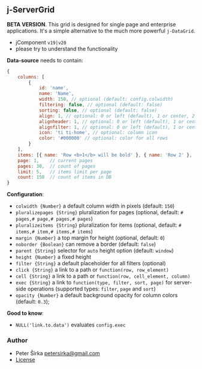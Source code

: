 ## j-ServerGrid

__BETA VERSION__. This grid is designed for single page and enterprise applications. It's a simple alternative to the much more powerful `j-DataGrid`.

- jComponent `v19|v20`
- please try to understand the functionality

__Data-source__ needs to contain:

```js
{
	columns: [
		{
			id: 'name',
			name: 'Name',
			width: 150, // optional (default: config.colwidth)
			filtering: false, // optional (default: false)
			sorting: false, // optional (default: false)
			align: 1, // optional: 0 or left (default), 1 or center, 2 or right
			alignheader: 1, // optional: 0 or left (default), 1 or center, 2 or right
			alignfilter: 1, // optional: 0 or left (default), 1 or center, 2 or right
			icon: 'ti ti-home', // optional: column icon
			color: '#000000' // optional: color for all rows
		}
	],
    items: [{ name: 'Row <b>1</b> will be bold' }, { name: 'Row 2' }, ...] // items
    page: 1,    // current pages
    pages: 30,  // count of pages
    limit: 5,   // items limit per page
    count: 150  // count of items in DB
}
```

__Configuration__:

- `colwidth {Number}` a default column width in pixels (default: `150`)
- `pluralizepages {String}` pluralization for pages (optional, default: `# pages,# page,# pages,# pages`)
- `pluralizeitems {String}` pluralization for items (optional, default: `# items,# item,# items,# items`)
- `margin {Number}` a top margin for height (optional, default: `0`)
- `noborder {Boolean}` can remove a border (default: `false`)
- `parent {String}` selector for `auto` height option (default: `window`)
- `height {Number}` a fixed height
- `filter {String}` a default placeholder for all filters (optional)
- `click {String}` a link to a path or `function(row, row_element)`
- `cell {String}` a link to a path or `function(row, cell_element, column)`
- `exec {String}` a link to `function(type, filter, sort, page)` for server-side operations (supported types: `filter`, `page` and `sort`)
- `opacity {Number}` a default background opacity for column colors (default: `0.3`);

__Good to know__:

- `NULL('link.to.data')` evaluates `config.exec`

### Author

- Peter Širka <petersirka@gmail.com>
- [License](https://www.totaljs.com/license/)
